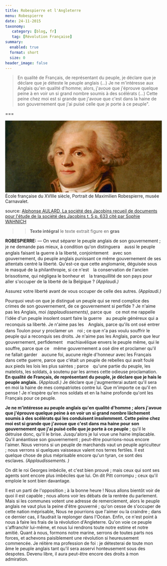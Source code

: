 ```yaml
---
title: Robespierre et l'Angleterre
menu: Robespierre
date: 24-11-2015
taxonomy:
   category: [blog, fr]
   tag: [Révolution Française]
summary:
  enabled: true
  format: short
  size: 0
header_image: false
---
```


>En qualité de Français, de représentant du peuple, je déclare que je déclare que je déteste le peuple anglais (...) Je ne m'intéresse aux Anglais qu'en qualité d'homme; alors, j'avoue que j'éprouve quelque peine à en voir un si grand nombre soumis à des scélérats (...) Cette peine chez moi est si grande que j'avoue que c'est dans la haine de son gouvernement que j'ai puisé celle que je porte à ce peuple".

===

![École française du XVIIIe siècle, Portrait de Maximilien Robespierre, musée Carnavalet.](banner.jpg)
École française du XVIIIe siècle, Portrait de Maximilien Robespierre, musée Carnavalet.

source:
[Alphonse AULARD, La société des Jacobins recueil de documents pour l'étude de la société des Jacobins t. 5 p. 633 cité par Sophie WAHNICH](http://gallica.bnf.fr/ark:/12148/bpt6k116856j/f640.image)

>>**Texte intégral** le texte extrait figure en **gras**

**ROBESPIERRE:** — On veut séparer le peuple anglais de son gouvernement ; je ne demande pas mieux, à condition qu'on distinguera　aussi le peuple anglais faisant la guerre à la liberté, conjointement　avec son gouvernement, du peuple anglais punissant ce même gouvernement de ses attentats centré la liberté. Qu'est-ce que cette anglomanie, déguisée sous le masqué de la philanthropie, si ce n'est　la conservation de l'ancien brissotisme, qui négligea le bonheur et　la tranquillité de son pays pour aller s'occuper de la liberté de la
Belgique ? _(Applaudi.)_

Assurez votre liberté avant de vous occuper de celle des autres.
_(Applaudi.)_

Pourquoi veut-on que je distingué un peuple qui se rend complice des crimes de son gouvernement, de ce gouvernement si perfide ? Je n'aime pas les Anglais, moi _(applaudissements)_, parce que　ce mot me rappelle l'idée d'un peuple insolent osant faire la guerre　au peuple généreux qui a reconquis sa liberté. Je n'aime pas les　Anglais, parce qu'ils ont osé entrer dans Toulon pour y proclamer un　roi ; ce que n'a pas voulu souffrir le peuple qui a reconquis ses droits.
Je n'aime pas les Anglais, parce que leur gouvernement, perfidement　machiavélique envers le peuple même, qui le souffre, parce que ce　même gouvernement a osé dire et proclamer qu'il ne fallait garder　aucune foi, aucune règle d'honneur avec les Français dans cette guerre, parce que c'était un peuple de rebelles qui avait foulé aux
pieds les lois les plus saintes ; parce　qu'une partie du peuple, les　matelots, les soldats, à soutenu par les armes cette odieuse proclamation. **En qualité de Français, de représentant du peuple, je déclare que je hais le peuple anglais.** _(Applaudi.)_ Je déclare que j'augmenterai autant qu'il sera en moi la haine de mes compatriotes
contre lui. Que m'importe ce qu'il en pense ! Je n'espère qu'en nos soldats et en la haine profonde qu'ont les Français pour ce peuple.

**Je ne m'intéresse au peuple anglais qu'en qualité d'homme ; alors j'avoue que j'éprouve quelque peine à en voir un si grand nombre lâchement soumis à des scélérats qui les conduisent insolemment.
Cette peine chez moi est si grande que j'avoue que c'est dans ma haine pour son gouvernement que j'ai puisé celle que je porte à ce peuple** ; qu'il le détruise donc, qu'il le brise. Jusqu'alors je lui voue
une haine implacable. Qu'il anéantisse son gouvernement ; peut-être pourrions-nous encore l'aimer. Nous verrons si un peuple de marchands vaut un peuple agriculteur ; nous verrons si quelques vaisseaux valent nos terres fertiles. Il est quelque chose de plus méprisable encore qu'un tyran, ce sont des esclaves. _(Applaudissements. )_

On dit le roi Georges imbécile, et c'est bien prouvé ; mais ceux qui sont ses agents sont encore plus imbéciles que lui. On dit Pitt corrompu ; ceux qu'il emploie le sont bien davantage.

Il est un parti de l'opposition ; à la bonne heure ! Nous allons bientôt voir de quoi il est capable ; nous allons voir les débats de la rentrée du parlement. Mais si les communes votent une adresse de remerciement, alors le peuple anglais ne vaut plus la peine d'être gouverné ; qu'on cesse de s'occuper de cette nation méprisable, Nous ne pourrions que l'aimer ou la craindre ; dans ce dernier cas, il faudrait la replonger dans l'Océan. Enfin, ce n'est point à nous à faire les frais de la révolution d'Angleterre. Qu'on voie ce peuple s'affranchir lui-même, et nous lui rendrons toute notre estime et notre amitié. Quant à nous, formons notre marine, serrons de toutes parts nos forces, et achevons paisiblement une révolution si heureusement
commencée. Je réitère ma profession de foi : je détesterai de toute mon âme le peuple anglais tant qu'il sera asservi honteusement sous des despotes. Devenu libre, il aura peut-être encore des droits à mon admiration.